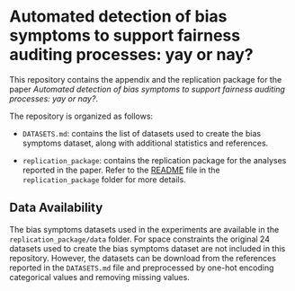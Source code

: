 # Automated detection of bias symptoms to support fairness auditing processes: yay or nay?

This repository contains the appendix and the replication package for the paper _Automated detection of bias symptoms to support fairness auditing processes: yay or nay?_.

The repository is organized as follows:

- `DATASETS.md`: contains the list of datasets used to create the bias symptoms dataset, along with additional statistics and references.

- `replication_package`: contains the replication package for the analyses reported in the paper. Refer to the [README](replication_package/README.md) file in the `replication_package` folder for more details.

## Data Availability

The bias symptoms datasets used in the experiments are available in the `replication_package/data` folder. For space constraints the original 24 datasets used to create the bias symptoms dataset are not included in this repository. However, the datasets can be download from the references reported in the `DATASETS.md` file and preprocessed by one-hot encoding categorical values and removing missing values.
